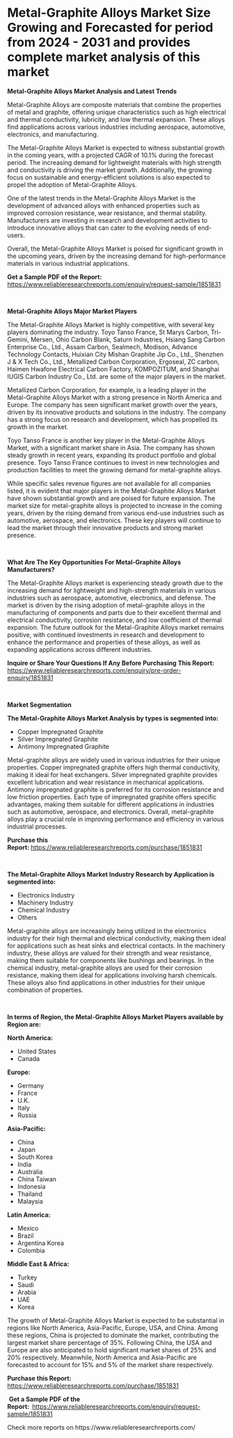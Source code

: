 <p><h1>Metal-Graphite Alloys Market Size Growing and Forecasted for period from 2024 - 2031 and provides complete market analysis of this market</h1></p><p><strong>Metal-Graphite Alloys Market Analysis and Latest Trends</strong></p>
<p><p>Metal-Graphite Alloys are composite materials that combine the properties of metal and graphite, offering unique characteristics such as high electrical and thermal conductivity, lubricity, and low thermal expansion. These alloys find applications across various industries including aerospace, automotive, electronics, and manufacturing.</p><p>The Metal-Graphite Alloys Market is expected to witness substantial growth in the coming years, with a projected CAGR of 10.1% during the forecast period. The increasing demand for lightweight materials with high strength and conductivity is driving the market growth. Additionally, the growing focus on sustainable and energy-efficient solutions is also expected to propel the adoption of Metal-Graphite Alloys.</p><p>One of the latest trends in the Metal-Graphite Alloys Market is the development of advanced alloys with enhanced properties such as improved corrosion resistance, wear resistance, and thermal stability. Manufacturers are investing in research and development activities to introduce innovative alloys that can cater to the evolving needs of end-users.</p><p>Overall, the Metal-Graphite Alloys Market is poised for significant growth in the upcoming years, driven by the increasing demand for high-performance materials in various industrial applications.</p></p>
<p><strong>Get a Sample PDF of the Report:&nbsp;</strong> <a href="https://www.reliableresearchreports.com/enquiry/request-sample/1851831">https://www.reliableresearchreports.com/enquiry/request-sample/1851831</a></p>
<p>&nbsp;</p>
<p><strong>Metal-Graphite Alloys Major Market Players</strong></p>
<p><p>The Metal-Graphite Alloys Market is highly competitive, with several key players dominating the industry. Toyo Tanso France, St Marys Carbon, Tri-Gemini, Mersen, Ohio Carbon Blank, Saturn Industries, Hsiang Sang Carbon Enterprise Co., Ltd., Assam Carbon, Sealmech, Modison, Advance Technology Contacts, Huixian City Mishan Graphite Jip Co., Ltd., Shenzhen J & X Tech Co., Ltd., Metallized Carbon Corporation, Ergoseal, ZC carbon, Haimen Hwafone Electrical Carbon Factory, KOMPOZITUM, and Shanghai IUGIS Carbon Industry Co., Ltd. are some of the major players in the market.</p><p>Metallized Carbon Corporation, for example, is a leading player in the Metal-Graphite Alloys Market with a strong presence in North America and Europe. The company has seen significant market growth over the years, driven by its innovative products and solutions in the industry. The company has a strong focus on research and development, which has propelled its growth in the market.</p><p>Toyo Tanso France is another key player in the Metal-Graphite Alloys Market, with a significant market share in Asia. The company has shown steady growth in recent years, expanding its product portfolio and global presence. Toyo Tanso France continues to invest in new technologies and production facilities to meet the growing demand for metal-graphite alloys.</p><p>While specific sales revenue figures are not available for all companies listed, it is evident that major players in the Metal-Graphite Alloys Market have shown substantial growth and are poised for future expansion. The market size for metal-graphite alloys is projected to increase in the coming years, driven by the rising demand from various end-use industries such as automotive, aerospace, and electronics. These key players will continue to lead the market through their innovative products and strong market presence.</p></p>
<p>&nbsp;</p>
<p><strong>What Are The Key Opportunities For Metal-Graphite Alloys Manufacturers?</strong></p>
<p><p>The Metal-Graphite Alloys market is experiencing steady growth due to the increasing demand for lightweight and high-strength materials in various industries such as aerospace, automotive, electronics, and defense. The market is driven by the rising adoption of metal-graphite alloys in the manufacturing of components and parts due to their excellent thermal and electrical conductivity, corrosion resistance, and low coefficient of thermal expansion. The future outlook for the Metal-Graphite Alloys market remains positive, with continued investments in research and development to enhance the performance and properties of these alloys, as well as expanding applications across different industries.</p></p>
<p><strong>Inquire or Share Your Questions If Any Before Purchasing This Report:</strong> <a href="https://www.reliableresearchreports.com/enquiry/pre-order-enquiry/1851831">https://www.reliableresearchreports.com/enquiry/pre-order-enquiry/1851831</a></p>
<p>&nbsp;</p>
<p><strong>Market Segmentation</strong></p>
<p><strong>The Metal-Graphite Alloys Market Analysis by types is segmented into:</strong></p>
<p><ul><li>Copper Impregnated Graphite</li><li>Silver Impregnated Graphite</li><li>Antimony Impregnated Graphite</li></ul></p>
<p><p>Metal-graphite alloys are widely used in various industries for their unique properties. Copper impregnated graphite offers high thermal conductivity, making it ideal for heat exchangers. Silver impregnated graphite provides excellent lubrication and wear resistance in mechanical applications. Antimony impregnated graphite is preferred for its corrosion resistance and low friction properties. Each type of impregnated graphite offers specific advantages, making them suitable for different applications in industries such as automotive, aerospace, and electronics. Overall, metal-graphite alloys play a crucial role in improving performance and efficiency in various industrial processes.</p></p>
<p><strong>Purchase this Report:&nbsp;</strong><a href="https://www.reliableresearchreports.com/purchase/1851831">https://www.reliableresearchreports.com/purchase/1851831</a></p>
<p>&nbsp;</p>
<p><strong>The Metal-Graphite Alloys Market Industry Research by Application is segmented into:</strong></p>
<p><ul><li>Electronics Industry</li><li>Machinery Industry</li><li>Chemical Industry</li><li>Others</li></ul></p>
<p><p>Metal-graphite alloys are increasingly being utilized in the electronics industry for their high thermal and electrical conductivity, making them ideal for applications such as heat sinks and electrical contacts. In the machinery industry, these alloys are valued for their strength and wear resistance, making them suitable for components like bushings and bearings. In the chemical industry, metal-graphite alloys are used for their corrosion resistance, making them ideal for applications involving harsh chemicals. These alloys also find applications in other industries for their unique combination of properties.</p></p>
<p>&nbsp;</p>
<p><strong>In terms of Region, the Metal-Graphite Alloys Market Players available by Region are:</strong></p>
<p>
    <p> <strong> North America: </strong>
        <ul>
            <li>United States</li>
            <li>Canada</li>
        </ul>
        </p> 
    <p> <strong> Europe: </strong>
        <ul>
            <li>Germany</li>
            <li>France</li>
            <li>U.K.</li>
            <li>Italy</li>
            <li>Russia</li>
        </ul>
        </p> 
    <p> <strong> Asia-Pacific: </strong>
        <ul>
            <li>China</li>
            <li>Japan</li>
            <li>South Korea</li>
            <li>India</li>
            <li>Australia</li>
            <li>China Taiwan</li>
            <li>Indonesia</li>
            <li>Thailand</li>
            <li>Malaysia</li>
        </ul>
        </p> 
    <p> <strong> Latin America: </strong>
        <ul>
            <li>Mexico</li>
            <li>Brazil</li>
            <li>Argentina Korea</li>
            <li>Colombia</li>
        </ul>
        </p> 
    <p> <strong> Middle East & Africa: </strong>
        <ul>
            <li>Turkey</li>
            <li>Saudi</li>
            <li>Arabia</li>
            <li>UAE</li>
            <li>Korea</li>
        </ul>
    </p>
    </p>
<p><p>The growth of Metal-Graphite Alloys Market is expected to be substantial in regions like North America, Asia-Pacific, Europe, USA, and China. Among these regions, China is projected to dominate the market, contributing the largest market share percentage of 35%. Following China, the USA and Europe are also anticipated to hold significant market shares of 25% and 20% respectively. Meanwhile, North America and Asia-Pacific are forecasted to account for 15% and 5% of the market share respectively.</p></p>
<p><strong>Purchase this Report: </strong><a href="https://www.reliableresearchreports.com/purchase/1851831">https://www.reliableresearchreports.com/purchase/1851831</a></p>
<p>&nbsp;<strong>Get a Sample PDF of the Report:&nbsp;&nbsp;</strong><a href="https://www.reliableresearchreports.com/enquiry/request-sample/1851831">https://www.reliableresearchreports.com/enquiry/request-sample/1851831</a></p>
<p><strong></strong></p>
<p>Check more reports on https://www.reliableresearchreports.com/</p>